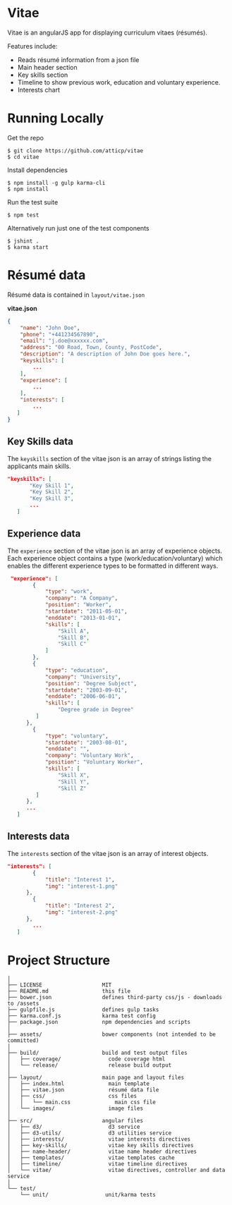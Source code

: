 # Vitae

Vitae is an angularJS app for displaying curriculum vitaes (résumés).

Features include:

* Reads résumé information from a json file
* Main header section
* Key skills section
* Timeline to show previous work, education and voluntary experience.
* Interests chart


# Running Locally

Get the repo

    $ git clone https://github.com/atticp/vitae
    $ cd vitae

Install dependencies

    $ npm install -g gulp karma-cli
    $ npm install

Run the test suite

    $ npm test

Alternatively run just one of the test components

    $ jshint .
    $ karma start

# Résumé data

Résumé data is contained in `layout/vitae.json`

**vitae.json**
```JSON
{
    "name": "John Doe",
    "phone": "+441234567890",
    "email": "j.doe@xxxxxx.com",
    "address": "00 Road, Town, County, PostCode",
    "description": "A description of John Doe goes here.",
    "keyskills": [
        ...
    ],
    "experience": [
        ...
    ],
    "interests": [
        ...
   ]
}
```

## Key Skills data

The `keyskills` section of the vitae json is an array of strings listing the applicants main skills.

```JSON
"keyskills": [
       "Key Skill 1",
       "Key Skill 2",
       "Key Skill 3",
       ...
   ]
```

## Experience data

The `experience` section of the vitae json is an array of experience objects. Each experience object contains a type (work/education/voluntary) which enables the different experience types to be formatted in different ways.

```JSON
 "experience": [
        {
            "type": "work",
            "company": "A Company",
            "position": "Worker",
            "startdate": "2011-05-01",
            "enddate": "2013-01-01",
            "skills": [
                "Skill A",
                "Skill B",
                "Skill C"
            ]
        },
        {
            "type": "education",
            "company": "University",
            "position": "Degree Subject",
            "startdate": "2003-09-01",
            "enddate": "2006-06-01",
            "skills": [
                "Degree grade in Degree"
         ]
      },
        {
            "type": "voluntary",
            "startdate": "2003-08-01",
            "enddate": "",
            "company": "Voluntary Work",
            "position": "Voluntary Worker",
            "skills": [
                "Skill X",
                "Skill Y",
                "Skill Z"
         ]
      },
      ...
   ]
```
## Interests data

The `interests` section of the vitae json is an array of interest objects.

```JSON
"interests": [
        {
            "title": "Interest 1",
            "img": "interest-1.png"
      },
        {
            "title": "Interest 2",
            "img": "interest-2.png"
      },
        ...
   ]
```

# Project Structure

```
│
├── LICENSE                   MIT
├── README.md                 this file
├── bower.json                defines third-party css/js - downloads to /assets
├── gulpfile.js               defines gulp tasks
├── karma.conf.js             karma test config
├── package.json              npm dependencies and scripts
│
├── assets/                   bower components (not intended to be committed)
│
├── build/                    build and test output files
│   ├── coverage/               code coverage html
│   └── release/                release build output
│
├── layout/                   main page and layout files
│   ├── index.html              main template
│   ├── vitae.json              résumé data file
│   ├── css/                    css files
│   │   └── main.css              main css file
│   └── images/                 image files
│
├── src/                      angular files
│   ├── d3/                     d3 service
│   ├── d3-utils/               d3 utilities service
│   ├── interests/              vitae interests directives
│   ├── key-skills/             vitae key skills directives
│   ├── name-header/            vitae name header directives
│   ├── templates/              vitae templates cache
│   ├── timeline/               vitae timeline directives
│   └── vitae/                  vitae directives, controller and data service
│
└── test/
    └── unit/                  unit/karma tests
```
